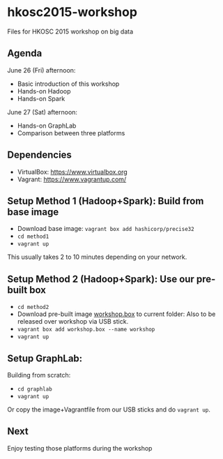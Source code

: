 # hkosc2015-workshop

Files for HKOSC 2015 workshop on big data

## Agenda

June 26 (Fri) afternoon:

* Basic introduction of this workshop
* Hands-on Hadoop
* Hands-on Spark

June 27 (Sat) afternoon:

* Hands-on GraphLab
* Comparison between three platforms

## Dependencies

* VirtualBox: https://www.virtualbox.org
* Vagrant: https://www.vagrantup.com/

## Setup Method 1 (Hadoop+Spark): Build from base image

* Download base image: `vagrant box add hashicorp/precise32`
* `cd method1`
* `vagrant up`

This usually takes 2 to 10 minutes depending on your network.

## Setup Method 2 (Hadoop+Spark): Use our pre-built box

* `cd method2`
* Download pre-built image [workshop.box](https://www.dropbox.com/s/qp3jwxttg22akem/workshop.box?dl=0) to current folder: Also to be released over workshop via USB stick.
* `vagrant box add workshop.box --name workshop`
* `vagrant up`

## Setup GraphLab: 

Building from scratch:

* `cd graphlab`
* `vagrant up`

Or copy the image+Vagrantfile from our USB sticks and do `vagrant up`.

## Next

Enjoy testing those platforms during the workshop



